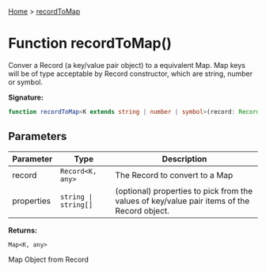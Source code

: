 [Home](../index.md) &gt; [recordToMap](./recordtomap_1.md)

# Function recordToMap()

Conver a Record (a key/value pair object) to a equivalent Map. Map keys will be of type acceptable by Record constructor, which are string, number or symbol.

<b>Signature:</b>

```typescript
function recordToMap<K extends string | number | symbol>(record: Record<K, any>, properties?: string | string[]): Map<K, any>;
```

## Parameters

|  Parameter | Type | Description |
|  --- | --- | --- |
|  record | `Record<K, any>` | The Record to convert to a Map |
|  properties | `string \| string[]` | (optional) properties to pick from the values of key/value pair items of the Record object. |

<b>Returns:</b>

`Map<K, any>`

Map Object from Record

